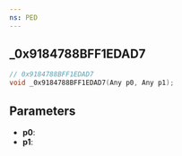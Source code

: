 ```yaml
---
ns: PED
---
```

## _0x9184788BFF1EDAD7

```c
// 0x9184788BFF1EDAD7
void _0x9184788BFF1EDAD7(Any p0, Any p1);
```

## Parameters
* **p0**:
* **p1**:
